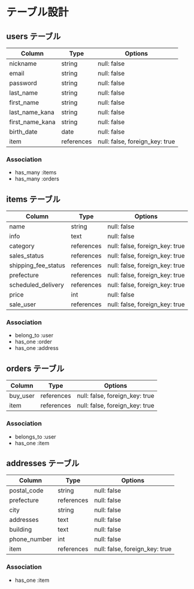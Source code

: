 # テーブル設計

## users テーブル
| Column          | Type       | Options                        |
| --------------- | ---------- | ------------------------------ |
| nickname        | string     | null: false                    |
| email           | string     | null: false                    |
| password        | string     | null: false                    |
| last_name       | string     | null: false                    |
| first_name      | string     | null: false                    |
| last_name_kana  | string     | null: false                    |
| first_name_kana | string     | null: false                    |
| birth_date      | date       | null: false                    |
| item            | references | null: false, foreign_key: true |
### Association
- has_many :items
- has_many :orders

## items テーブル
| Column              | Type       | Options                        |
| ------------------- | ---------- | ------------------------------ |
| name                | string     | null: false                    |
| info                | text       | null: false                    |
| category            | references | null: false, foreign_key: true |
| sales_status        | references | null: false, foreign_key: true |
| shipping_fee_status | references | null: false, foreign_key: true |
| prefecture          | references | null: false, foreign_key: true |
| scheduled_delivery  | references | null: false, foreign_key: true |
| price               | int        | null: false                    |
| sale_user           | references | null: false, foreign_key: true |
### Association
- belong_to :user
- has_one   :order
- has_one   :address

## orders テーブル
| Column      | Type       | Options                        |
| ----------- | ---------- | ------------------------------ |
| buy_user    | references | null: false, foreign_key: true |
| item        | references | null: false, foreign_key: true |
### Association
- belongs_to :user
- has_one    :item

## addresses テーブル
| Column       | Type       | Options                        |
| ------------ | ---------- | ------------------------------ |
| postal_code  | string     | null: false                    |
| prefecture   | references | null: false                    |
| city         | string     | null: false                    |
| addresses    | text       | null: false                    |
| building     | text       | null: false                    |
| phone_number | int        | null: false                    |
| item         | references | null: false, foreign_key: true |
### Association
- has_one :item
